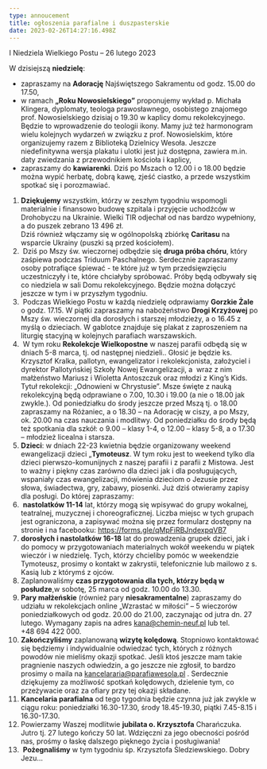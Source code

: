 ```yaml
---
type: annoucement
title: ogłoszenia parafialne i duszpasterskie
date: 2023-02-26T14:27:16.498Z
---
```

I Niedziela Wielkiego Postu – 26 lutego 2023

W dzisiejszą **niedzielę**:

* zapraszamy na **Adorację** Najświętszego Sakramentu od godz. 15.00 do 17.50,
* w ramach **„Roku Nowosielskiego”** proponujemy wykład p. Michała Klingera, dyplomaty, teologa prawosławnego, osobistego znajomego prof. Nowosielskiego dzisiaj o 19.30 w kaplicy domu rekolekcyjnego. Będzie to wprowadzenie do teologii ikony. Mamy już też harmonogram wielu kolejnych wydarzeń w związku z prof. Nowosielskim, które organizujemy razem z Biblioteką Dzielnicy Wesoła. Jeszcze niedefinitywna wersja plakatu i ulotki jest już dostępna, zawiera m.in. daty zwiedzania z przewodnikiem kościoła i kaplicy,    
* zapraszamy do **kawiarenki**. Dziś po Mszach o 12.00 i o 18.00 będzie można wypić herbatę, dobrą kawę, zjeść ciastko, a przede wszystkim spotkać się i porozmawiać.

1. **Dziękujemy** wszystkim, którzy w zeszłym tygodniu wspomogli materialnie i finansowo budowę szpitala i przyjęcie uchodźców w Drohobyczu na Ukrainie. Wielki TIR odjechał od nas bardzo wypełniony, a do puszek zebrano 13 496 zł.\
   Dziś również włączamy się w ogólnopolską zbiórkę **Caritasu** na wsparcie Ukrainy (puszki są przed kościołem).
2.  Dziś po Mszy św. wieczornej odbędzie się **druga próba chóru**, który zaśpiewa podczas Triduum Paschalnego. Serdecznie zapraszamy osoby potrafiące śpiewać - te które już w tym przedsięwzięciu uczestniczyły i te, które chciałyby spróbować. Próby będą odbywały się co niedziela w sali Domu rekolekcyjnego. Będzie można dołączyć jeszcze w tym i w przyszłym tygodniu.
3.  Podczas Wielkiego Postu w każdą niedzielę odprawiamy **Gorzkie Żale** o godz. 17.15. W piątki zapraszamy na nabożeństwo **Drogi Krzyżowej** po Mszy św. wieczornej dla dorosłych i starszej młodzieży, a o 16.45 z myślą o dzieciach. W gablotce znajduje się plakat z zaproszeniem na liturgię stacyjną w kolejnych parafiach warszawskich.
4.  W tym roku **Rekolekcje Wielkopostne** w naszej parafii odbędą się w dniach 5-8 marca, tj. od następnej niedzieli.. Głosić je będzie ks. Krzysztof Kralka, pallotyn, ewangelizator i rekolekcjonista, założyciel i dyrektor Pallotyńskiej Szkoły Nowej Ewangelizacji, a  wraz z nim małżeństwo Mariusz i Wioletta Antoszczuk oraz młodzi z King’s Kids. Tytuł rekolekcji: „Odnowieni w Chrystusie”. Msze święte z nauką rekolekcyjną będą odprawiane o 7.00, 10.30 i 19.00 (a nie o 18.00 jak zwykle.). Od poniedziałku do środy jeszcze przed Mszą tj. o 18.00 zapraszamy na Różaniec, a o 18.30 – na Adorację w ciszy, a po Mszy, ok. 20.00 na czas nauczania i modlitwy. Od poniedziałku do środy będą też spotkania dla szkół: o 9.00 – klasy 1-4, o 12.00 – klasy 5-8, a o 17.30 – młodzież licealna i starsza.
5. **Dzieci**: w dniach 22-23 kwietnia będzie organizowany weekend ewangelizacji dzieci „**Tymoteusz**. W tym roku jest to weekend tylko dla dzieci pierwszo-komunijnych z naszej parafii i z parafii z Mistowa. Jest to ważny i piękny czas zarówno dla dzieci jak i dla posługujących, wspaniały czas ewangelizacji, mówienia dzieciom o Jezusie przez słowa, świadectwa, gry, zabawy, piosenki. Już dziś otwieramy zapisy dla posługi. Do której zapraszamy:
6.  **nastolatków 11-14** lat, którzy mogą się wpisywać do grupy wokalnej, teatralnej, muzycznej i choreograficznej. Liczba miejsc w tych grupach jest ograniczona, a zapisywać można się przez formularz dostępny na stronie i na facebooku: <https://forms.gle/qMpFiRBJndexpqVB7>
7. **dorosłych i nastolatków 16-18** lat do prowadzenia grupek dzieci, jak i do pomocy w przygotowaniach materialnych wokół weekendu w piątek wieczór i w niedzielę. Tych, którzy chcieliby pomóc w weekendzie Tymoteusz, prosimy o kontakt w zakrystii, telefonicznie lub mailowo z s. Kasią lub z którymś z ojców.
8. Zaplanowaliśmy **czas przygotowania dla tych, którzy będą w posłudze**,w sobotę, 25 marca od godz. 10.00 do 13.30.
9. **Pary małżeńskie** (również pary **niesakramentalne**) zapraszamy do udziału w rekolekcjach online „Wzrastać w miłości” – 5 wieczorów poniedziałkowych od godz. 20.00 do 21.00, zaczynając od jutra dn. 27 lutego. Wymagany zapis na adres [kana@chemin-neuf.pl](mailto:kana@chemin-neuf.pl) lub tel. +48 694 422 000.
10. **Zakończyliśmy** zaplanowaną **wizytę kolędową**. Stopniowo kontaktować się będziemy i indywidualnie odwiedzać tych, których z różnych powodów nie mieliśmy okazji spotkać. Jeśli ktoś jeszcze mam takie pragnienie naszych odwiedzin, a go jeszcze nie zgłosił, to bardzo prosimy o maila na [kancelararia@parafiawesola.pl](mailto:kancelararia@parafiawesola.pl) . Serdecznie dziękujemy za możliwość spotkań kolędowych, dzielenie tym, co przeżywacie oraz za ofiary przy tej okazji składane.
11. **Kancelaria parafialna** od tego tygodnia będzie czynna już jak zwykle w ciągu roku: poniedziałki 16.30-17.30, środy 18.45-19.30, piątki 7.45-8.15 i 16.30-17.30.
12. Powierzamy Waszej modlitwie **jubilata o. Krzysztofa** Charańczuka. Jutro tj. 27 lutego kończy 50 lat. Wdzięczni za jego obecności pośród nas, prośmy o łaskę dalszego pięknego życia i posługiwania!
13.  **Pożegnaliśmy** w tym tygodniu śp. Krzysztofa Śledziewskiego. Dobry Jezu…

<!--EndFragment-->